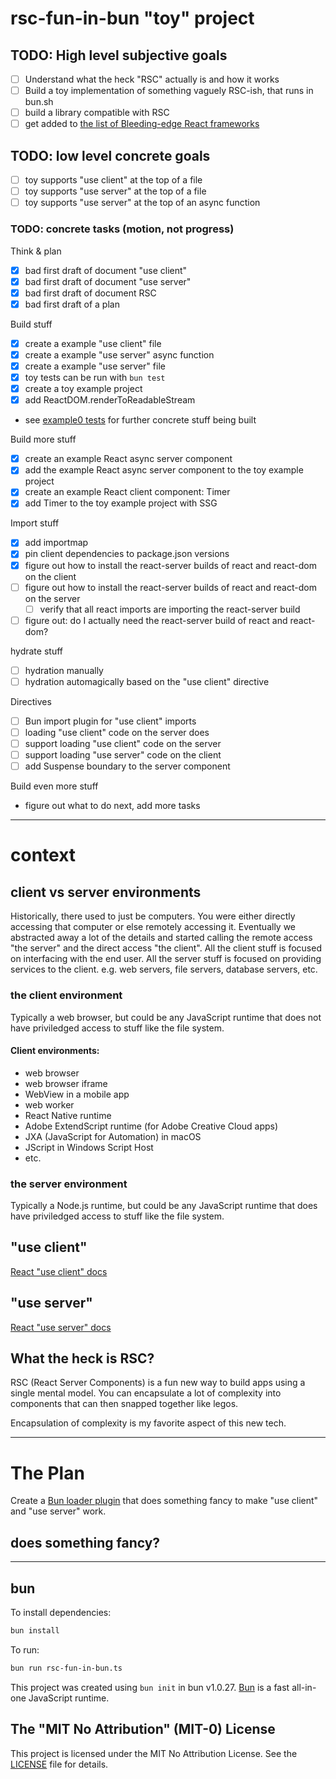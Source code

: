 # rsc-fun-in-bun "toy" project

## TODO: High level subjective goals

- [ ] Understand what the heck "RSC" actually is and how it works
- [ ] Build a toy implementation of something vaguely RSC-ish, that runs in bun.sh
- [ ] build a library compatible with RSC
- [ ] get added to [the list of Bleeding-edge React frameworks](https://react.dev/learn/start-a-new-react-project#bleeding-edge-react-frameworks)

## TODO: low level concrete goals

- [ ] toy supports "use client" at the top of a file
- [ ] toy supports "use server" at the top of a file
- [ ] toy supports "use server" at the top of an async function

### TODO: concrete tasks (motion, not progress)

Think & plan

- [x] bad first draft of document "use client"
- [x] bad first draft of document "use server"
- [x] bad first draft of document RSC
- [x] bad first draft of a plan

Build stuff

- [x] create a example "use client" file
- [x] create a example "use server" async function
- [x] create a example "use server" file
- [x] toy tests can be run with `bun test`
- [x] create a toy example project
- [x] add ReactDOM.renderToReadableStream
- see [example0 tests](examples/example0.test.ts) for further concrete stuff being built

Build more stuff

- [x] create an example React async server component
- [x] add the example React async server component to the toy example project
- [x] create an example React client component: Timer
- [x] add Timer to the toy example project with SSG

Import stuff

- [x] add importmap
- [x] pin client dependencies to package.json versions
- [x] figure out how to install the react-server builds of react and react-dom on the client
- [ ] figure out how to install the react-server builds of react and react-dom on the server
  - [ ] verify that all react imports are importing the react-server build
- [ ] figure out: do I actually need the react-server build of react and react-dom?

hydrate stuff

- [ ] hydration manually
- [ ] hydration automagically based on the "use client" directive

Directives

- [ ] Bun import plugin for "use client" imports
- [ ] loading "use client" code on the server does
- [ ] support loading "use client" code on the server
- [ ] support loading "use server" code on the client
- [ ] add Suspense boundary to the server component

Build even more stuff

- figure out what to do next, add more tasks

---

# context

## client vs server environments

Historically, there used to just be computers. You were either directly accessing that computer or else remotely accessing it. Eventually we abstracted away a lot of the details and started calling the remote access "the server" and the direct access "the client". All the client stuff is focused on interfacing with the end user. All the server stuff is focused on providing services to the client. e.g. web servers, file servers, database servers, etc.

### the client environment

Typically a web browser, but could be any JavaScript runtime that does not have priviledged access to stuff like the file system.

#### Client environments:

- web browser
- web browser iframe
- WebView in a mobile app
- web worker
- React Native runtime
- Adobe ExtendScript runtime (for Adobe Creative Cloud apps)
- JXA (JavaScript for Automation) in macOS
- JScript in Windows Script Host
- etc.

### the server environment

Typically a Node.js runtime, but could be any JavaScript runtime that does have priviledged access to stuff like the file system.

## "use client"

[React "use client" docs](https://react.dev/reference/react/use-client)

## "use server"

[React "use server" docs](https://react.dev/reference/react/use-server)

## What the heck is RSC?

RSC (React Server Components) is a fun new way to build apps using a single mental model. You can encapsulate a lot of complexity into components that can then snapped together like legos.

Encapsulation of complexity is my favorite aspect of this new tech.

---

# The Plan

Create a [Bun loader plugin](https://bun.sh/docs/runtime/plugins#loaders) that does something fancy to make "use client" and "use server" work.

## does something fancy?

---

## bun

To install dependencies:

```bash
bun install
```

To run:

```bash
bun run rsc-fun-in-bun.ts
```

This project was created using `bun init` in bun v1.0.27. [Bun](https://bun.sh) is a fast all-in-one JavaScript runtime.

## The "MIT No Attribution" (MIT-0) License

This project is licensed under the MIT No Attribution License. See the [LICENSE](LICENSE) file for details.
